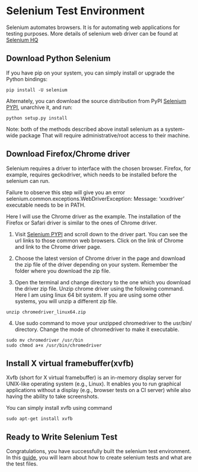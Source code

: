 # Selenium Test Environment

Selenium automates browsers. It is for automating web applications for testing purposes. More details of selenium web driver can be found at [Selenium HQ](http://www.seleniumhq.org/)

## Download Python Selenium

If you have pip on your system, you can simply install or upgrade the Python bindings:

```
pip install -U selenium
```

Alternately, you can download the source distribution from PyPI [Selenium PYPI](https://pypi.python.org/pypi/selenium), unarchive it, and run:

```
python setup.py install
```

Note: both of the methods described above install selenium as a system-wide package That will require administrative/root access to their machine. 


## Download Firefox/Chrome driver

Selenium requires a driver to interface with the chosen browser. Firefox, for example, requires geckodriver, which needs to be installed before the selenium can run.

Failure to observe this step will give you an error selenium.common.exceptions.WebDriverException: Message: ‘xxxdriver’ executable needs to be in PATH.

Here I will use the Chrome driver as the example. The installation of the Firefox or Safari driver is similar to the ones of Chrome driver.

1. Visit [Selenium PYPI](https://pypi.python.org/pypi/selenium) and scroll down to the driver part. You can see the url links to those common web browsers. Click on the link of Chrome and link to the Chrome driver page.


2. Choose the latest version of Chrome driver in the page and download the zip file of the driver depending on your system. Remember the folder where you download the zip file. 

3. Open the terminal and change directory to the one which you download the driver zip file. Unzip chrome driver using the following command. Here I am using linux 64 bit system. If you are using some other systems, you will unzip a different zip file. 

```
unzip chromedriver_linux64.zip
```

4. Use sudo command to move your unzipped chromedriver to the usr/bin/ directory. Change the mode of chromedriver to make it executable.

```
sudo mv chromedriver /usr/bin
sudo chmod a+x /usr/bin/chromedriver
```

## Install X virtual framebuffer(xvfb)

Xvfb (short for X virtual framebuffer) is an in-memory display server for UNIX-like operating system (e.g., Linux). It enables you to run graphical applications without a display (e.g., browser tests on a CI server) while also having the ability to take screenshots.

You can simply install xvfb using command

```
sudo apt-get install xvfb
```

## Ready to Write Selenium Test

Congratulations, you have successfully built the selenium test environment. In this [guide](https://purduecam2project.github.io/CAM2WebUI/test/test.html), you will learn about how to create selenium tests and what are the test files. 
